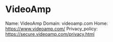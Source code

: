 
# VideoAmp

Name: VideoAmp
Domain: videoamp.com
Home: https://www.videoamp.com/
Privacy_policy: https://secure.videoamp.com/privacy.html
